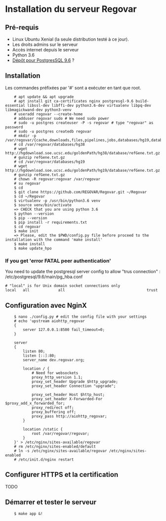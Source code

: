 
# Installation du serveur Regovar

## Pré-requis

 * Linux Ubuntu Xenial (la seule distribution testé à ce jour).
 * Les droits admins sur le serveur
 * Accès internet depuis le serveur
 * Python 3.6
 * [Dépôt pour PostgresSQL 9.6](https://askubuntu.com/questions/831292/how-to-install-postgresql-9-6-on-any-ubuntu-version) ?


## Installation

Les commandes préfixées par '#' sont a exécuter en tant que root.


```
    # apt update && apt upgrade
    # apt install git ca-certificates nginx postgresql-9.6 build-essential libssl-dev libffi-dev python3.6-dev virtualenv libpq-dev libmagickwand-dev python3-venv
    # useradd regovar --create-home
    # adduser regovar sudo # We need sudo power 
    # sudo -u postgres createuser -P -s regovar # type "regovar" as password
    # sudo -u postgres createdb regovar
    # mkdir -p /var/regovar/{cache,downloads,files,pipelines,jobs,databases/hg19,databases/hg38}
    # cd /var/regovar/databases/hg38
    # wget http://hgdownload.soe.ucsc.edu/goldenPath/hg38/database/refGene.txt.gz
    # gunzip refGene.txt.gz
    # cd /var/regovar/databases/hg19
    # wget http://hgdownload.soe.ucsc.edu/goldenPath/hg19/database/refGene.txt.gz
    # gunzip refGene.txt.gz
    # chown -R regovar:regovar /var/regovar
    # su regovar
    $ cd
    $ git clone https://github.com/REGOVAR/Regovar.git ~/Regovar
    $ cd ~/Regovar
    $ virtualenv -p /usr/bin/python3.6 venv
    $ source venv/bin/activate
    => CHECK that you are using python 3.6
    $ python --version
    $ pip --version
    $ pip install -r requirements.txt
    $ cd regovar
    $ make init
    => Please, edit the $PWD/config.py file before proceed to the installation with the command 'make install'
    $ make install 
    $ make update_hpo
```

### If you get 'error FATAL peer authentication'
You need to update the postgresql server config to allow "trus connection" : /etc/postgresql/9.6/main/pg_hba.conf

```
# "local" is for Unix domain socket connections only
local   all             all                                     trust
```

## Configuration avec NginX


```
    $ nano ./config.py # edit the config file with your settings
    # echo 'upstream aiohttp_regovar
    {
        server 127.0.0.1:8500 fail_timeout=0;
    }

    server
    {
        listen 80;
        listen [::]:80;
        server_name dev.regovar.org;
        
        location / {
            # Need for websockets
            proxy_http_version 1.1;
            proxy_set_header Upgrade $http_upgrade;
            proxy_set_header Connection "upgrade";

            proxy_set_header Host $http_host;
            proxy_set_header X-Forwarded-For $proxy_add_x_forwarded_for;
            proxy_redirect off;
            proxy_buffering off;
            proxy_pass http://aiohttp_regovar;
        }

        location /static {
            root /var/regovar/regovar;
        }
    }' > /etc/nginx/sites-available/regovar
    # rm /etc/nginx/sites-enabled/default
    # ln -s /etc/nginx/sites-available/regovar /etc/nginx/sites-enabled
    # /etc/init.d/nginx restart
```


## Configurer HTTPS et la certification

TODO



## Démarrer et tester le serveur


```
    $ make app &!
```

